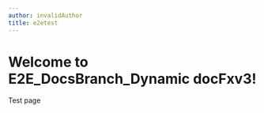 ```yaml
---
author: invalidAuthor
title: e2etest
---
```


# Welcome to E2E_DocsBranch_Dynamic docFxv3!
Test page
